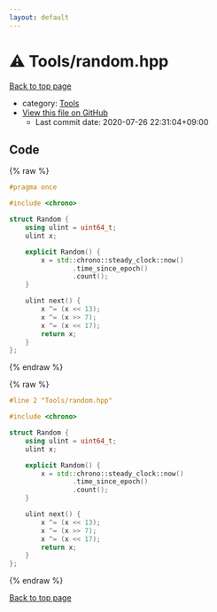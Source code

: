 ```yaml
---
layout: default
---
```


<!-- mathjax config similar to math.stackexchange -->
<script type="text/javascript" async
  src="https://cdnjs.cloudflare.com/ajax/libs/mathjax/2.7.5/MathJax.js?config=TeX-MML-AM_CHTML">
</script>
<script type="text/x-mathjax-config">
  MathJax.Hub.Config({
    TeX: { equationNumbers: { autoNumber: "AMS" }},
    tex2jax: {
      inlineMath: [ ['$','$'] ],
      processEscapes: true
    },
    "HTML-CSS": { matchFontHeight: false },
    displayAlign: "left",
    displayIndent: "2em"
  });
</script>

<script type="text/javascript" src="https://cdnjs.cloudflare.com/ajax/libs/jquery/3.4.1/jquery.min.js"></script>
<script src="https://cdn.jsdelivr.net/npm/jquery-balloon-js@1.1.2/jquery.balloon.min.js" integrity="sha256-ZEYs9VrgAeNuPvs15E39OsyOJaIkXEEt10fzxJ20+2I=" crossorigin="anonymous"></script>
<script type="text/javascript" src="../../assets/js/copy-button.js"></script>
<link rel="stylesheet" href="../../assets/css/copy-button.css" />


# :warning: Tools/random.hpp

<a href="../../index.html">Back to top page</a>

* category: <a href="../../index.html#8625e1de7be14c39b1d14dc03d822497">Tools</a>
* <a href="{{ site.github.repository_url }}/blob/master/Tools/random.hpp">View this file on GitHub</a>
    - Last commit date: 2020-07-26 22:31:04+09:00




## Code

<a id="unbundled"></a>
{% raw %}
```cpp
#pragma once

#include <chrono>

struct Random {
    using ulint = uint64_t;
    ulint x;

    explicit Random() {
        x = std::chrono::steady_clock::now()
                .time_since_epoch()
                .count();
    }

    ulint next() {
        x ^= (x << 13);
        x ^= (x >> 7);
        x ^= (x << 17);
        return x;
    }
};

```
{% endraw %}

<a id="bundled"></a>
{% raw %}
```cpp
#line 2 "Tools/random.hpp"

#include <chrono>

struct Random {
    using ulint = uint64_t;
    ulint x;

    explicit Random() {
        x = std::chrono::steady_clock::now()
                .time_since_epoch()
                .count();
    }

    ulint next() {
        x ^= (x << 13);
        x ^= (x >> 7);
        x ^= (x << 17);
        return x;
    }
};

```
{% endraw %}

<a href="../../index.html">Back to top page</a>

